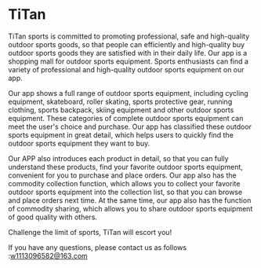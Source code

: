 # TiTan

TiTan sports is committed to promoting professional, safe and high-quality outdoor sports goods, so that people can efficiently and high-quality buy outdoor sports goods they are satisfied with in their daily life. Our app is a shopping mall for outdoor sports equipment. Sports enthusiasts can find a variety of professional and high-quality outdoor sports equipment on our app.

Our app shows a full range of outdoor sports equipment, including cycling equipment, skateboard, roller skating, sports protective gear, running clothing, sports backpack, skiing equipment and other outdoor sports equipment. These categories of complete outdoor sports equipment can meet the user's choice and purchase. Our app has classified these outdoor sports equipment in great detail, which helps users to quickly find the outdoor sports equipment they want to buy.

Our APP also introduces each product in detail, so that you can fully understand these products, find your favorite outdoor sports equipment, convenient for you to purchase and place orders. Our app also has the commodity collection function, which allows you to collect your favorite outdoor sports equipment into the collection list, so that you can browse and place orders next time. At the same time, our app also has the function of commodity sharing, which allows you to share outdoor sports equipment of good quality with others.

Challenge the limit of sports, TiTan will escort you!

If you have any questions, please contact us as follows :w1113096582@163.com
